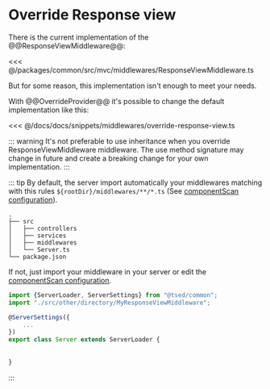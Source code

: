 # Override Response view

There is the current implementation of the @@ResponseViewMiddleware@@:

<<< @/packages/common/src/mvc/middlewares/ResponseViewMiddleware.ts

But for some reason, this implementation isn't enough to meet your needs.

With @@OverrideProvider@@ it's possible to change the default implementation like
this:

<<< @/docs/docs/snippets/middlewares/override-response-view.ts

::: warning
It's not preferable to use inheritance when you override ResponseViewMiddleware middleware. The use method signature may change in future and create a breaking change for your
own implementation.
:::

::: tip
By default, the server import automatically your middlewares matching with this rules `${rootDir}/middlewares/**/*.ts` (See [componentScan configuration](/configuration.md)).

```
.
├── src
│   ├── controllers
│   ├── services
│   ├── middlewares
│   └── Server.ts
└── package.json
```

If not, just import your middleware in your server or edit the [componentScan configuration](/configuration.md).

```typescript
import {ServerLoader, ServerSettings} from "@tsed/common";
import "./src/other/directory/MyResponseViewMiddleware";

@ServerSettings({
    ...
})
export class Server extends ServerLoader {
  
 
}
```
:::

